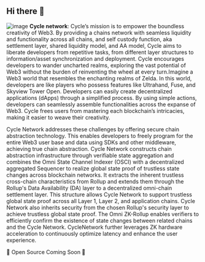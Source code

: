 ## Hi there 👋
![image](https://github.com/user-attachments/assets/78a9fe7e-00d7-4d13-832a-809504c28cc8)
**Cycle network**: Cycle’s mission is to empower the boundless creativity of Web3. By providing a chains network with seamless liquidity and functionality across all chains, and self custody function, aka settlement layer, shared liquidity model, and AA model, Cycle aims to liberate developers from repetitive tasks, from different layer structures to information/asset synchronization and deployment. Cycle encourages developers to wander uncharted realms, exploring the vast potential of Web3 without the burden of reinventing the wheel at every turn.Imagine a Web3 world that resembles the enchanting realms of Zelda. In this world, developers are like players who possess features like Ultrahand, Fuse, and Skyview Tower Open. Developers can easily create decentralized applications (dApps) through a simplified process. By using simple actions, developers can seamlessly assemble functionalities across the expanse of Web3. Cycle frees users from mastering each blockchain’s intricacies, making it easier to weave their creativity.  

Cycle Network addresses these challenges by offering secure chain abstraction technology. This enables developers to freely program for the entire Web3 user base and data using SDKs and other middleware, achieving true chain abstraction. Cycle Network constructs chain abstraction infrastructure through verifiable state aggregation and combines the Omni State Channel Indexer (OSCI) with a decentralized aggregated Sequencer to realize global state proof of trustless state changes across blockchain networks. It extracts the inherent trustless cross-chain characteristics from Rollup and extends them through the Rollup's Data Availability (DA) layer to a decentralized omni-chain settlement layer. This structure allows Cycle Network to support trustless global state proof across all Layer 1, Layer 2, and application chains. Cycle Network also inherits security from the chosen Rollup's security layer to achieve trustless global state proof. The Omni ZK-Rollup enables verifiers to efficiently confirm the existence of state changes between related chains and the Cycle Network. CycleNetwork further leverages ZK hardware acceleration to continuously optimize latency and enhance the user experience.

👋 Open Source Coming Soon 👋
<!--

**Here are some ideas to get you started:**

🙋‍♀️ A short introduction - what is your organization all about?
🌈 Contribution guidelines - how can the community get involved?
👩‍💻 Useful resources - where can the community find your docs? Is there anything else the community should know?
🍿 Fun facts - what does your team eat for breakfast?
🧙 Remember, you can do mighty things with the power of [Markdown](https://docs.github.com/github/writing-on-github/getting-started-with-writing-and-formatting-on-github/basic-writing-and-formatting-syntax)
-->
